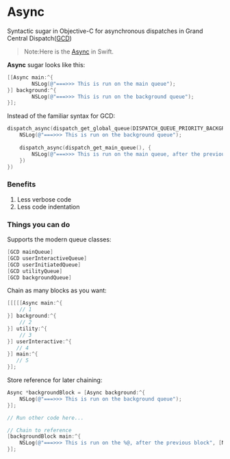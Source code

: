 # Async
Syntactic sugar in Objective-C for asynchronous dispatches in Grand Central Dispatch([GCD](https://developer.apple.com/library/prerelease/ios/documentation/Performance/Reference/GCD_libdispatch_Ref/index.html))

>Note:Here is the [Async](https://github.com/duemunk/Async) in Swift.

**Async** sugar looks like this:<br>
```objective-c
[[Async main:^{								
        NSLog(@"===>>> This is run on the main queue");
}] background:^{
        NSLog(@"===>>> This is run on the background queue");
}];
```
Instead of the familiar syntax for GCD:
```objective-c
dispatch_async(dispatch_get_global_queue(DISPATCH_QUEUE_PRIORITY_BACKGROUND, 0), {
    NSLog(@"===>>> This is run on the background queue");
    
    dispatch_async(dispatch_get_main_queue(), {
        NSLog(@"===>>> This is run on the main queue, after the previous block");
    })
})
```

### Benefits
1. Less verbose code
2. Less code indentation

### Things you can do
Supports the modern queue classes:
```objective-c
[GCD mainQueue]
[GCD userInteractiveQueue]
[GCD userInitiatedQueue]
[GCD utilityQueue]
[GCD backgroundQueue]
```

Chain as many blocks as you want:
```objective-c
[[[[[Async main:^{
    // 1
}] background:^{
    // 2
}] utility:^{
    // 3
}] userInteractive:^{
   // 4
}] main:^{
   // 5
}];
```

Store reference for later chaining:
```objective-c
Async *backgroundBlock = [Async background:^{
    NSLog(@"===>>> This is run on the background queue");
}];

// Run other code here...

// Chain to reference
[backgroundBlock main:^{
    NSLog(@"===>>> This is run on the %@, after the previous block", [NSThread currentThread]);
}];
```
